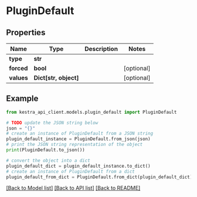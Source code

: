 # PluginDefault


## Properties

Name | Type | Description | Notes
------------ | ------------- | ------------- | -------------
**type** | **str** |  | 
**forced** | **bool** |  | [optional] 
**values** | **Dict[str, object]** |  | [optional] 

## Example

```python
from kestra_api_client.models.plugin_default import PluginDefault

# TODO update the JSON string below
json = "{}"
# create an instance of PluginDefault from a JSON string
plugin_default_instance = PluginDefault.from_json(json)
# print the JSON string representation of the object
print(PluginDefault.to_json())

# convert the object into a dict
plugin_default_dict = plugin_default_instance.to_dict()
# create an instance of PluginDefault from a dict
plugin_default_from_dict = PluginDefault.from_dict(plugin_default_dict)
```
[[Back to Model list]](../README.md#documentation-for-models) [[Back to API list]](../README.md#documentation-for-api-endpoints) [[Back to README]](../README.md)


